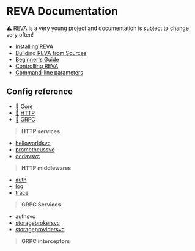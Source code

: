 # REVA Documentation

:warning: REVA is a very young project and documentation is subject to change very often!

* [Installing REVA](./installing-reva.md)
* [Building REVA from Sources](./building-reva.md)
* [Beginner's Guide](./beginner-guide.md)
* [Controlling REVA](./controlling-reva.md)
* [Command-line parameters](./command-line.md)

## Config reference

* [:link:](https://github.com/cs3org/reva/blob/master/cmd/revad/main.go#L368)  [Core](./modules/core.md) 
* [:link:](https://github.com/cs3org/reva/blob/master/cmd/revad/httpserver/httpserver.go#L74) [HTTP](./modules/http.md)
* [:link:](https://github.com/cs3org/reva/blob/master/cmd/revad/grpcserver/grpcserver.go#L86) [GRPC](./modules/grpc.md) 

>**HTTP services**

* [helloworldsvc](./modules/http_helloworldsvc.md)
* [prometheussvc](./modules/http_prometheussvc.md)
* [ocdavsvc](./modules/http_ocdavsvc.md)

>**HTTP middlewares**

* [auth](./modules/http_middleware_auth.md)
* [log](./modules/http_middleware_log.md)
* [trace](./modules/http_middleware_trace.md)

>**GRPC Services**

* [authsvc](./modules/grpc_authsvc.md)
* [storagebrokersvc](./modules/grpc_storagebrokersvc.md)
* [storageprovidersvc](./modules/grpc_storageprovidersvc.md)

>**GRPC interceptors**


